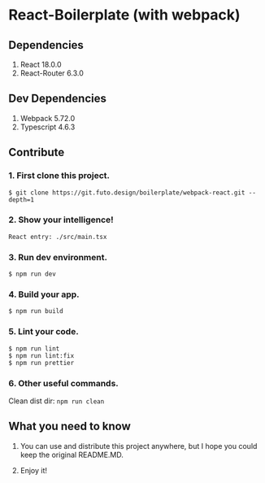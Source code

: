 # React-Boilerplate (with webpack)

## Dependencies

1. React 18.0.0
2. React-Router 6.3.0

## Dev Dependencies

1. Webpack 5.72.0
2. Typescript 4.6.3

## Contribute

### 1. First clone this project.

```
$ git clone https://git.futo.design/boilerplate/webpack-react.git --depth=1
```

### 2. Show your intelligence!

```
React entry: ./src/main.tsx
```

### 3. Run dev environment.

```
$ npm run dev
```

### 4. Build your app.

```
$ npm run build
```

### 5. Lint your code.

```
$ npm run lint
$ npm run lint:fix
$ npm run prettier
```

### 6. Other useful commands.

Clean dist dir: `npm run clean`

## What you need to know

1. You can use and distribute this project anywhere, but I hope you could keep the original README.MD.

2. Enjoy it!
